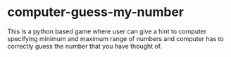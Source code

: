 # computer-guess-my-number
This is a python based game where user can give a hint to computer specifying minimum and maximum range of numbers and computer has to correctly guess the number that you have thought of.

